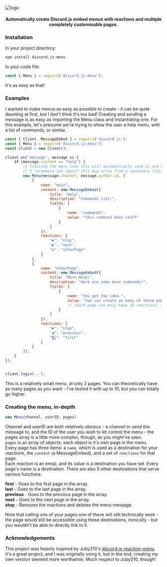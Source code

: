 ![logo](https://i.imgur.com/nQSqrrk.png)
<h4 align="center">Automatically create Discord.js embed menus with reactions and multiple completely customisable pages.</h4>

### Installation
In your project directory:
```bash
npm install discord.js-menu
```
In your code file:
```js
const { Menu } = require('discord.js-menu');
```
It's as easy as that!

### Examples
I wanted to make menus as easy as possible to create - it can be quite daunting at first, but I don't think it's too bad!
Creating and sending a message is as easy as importing the Menu class and instantiating one.
For this example, let's presume we're trying to show the user a help menu, with a list of commands, or similar.
```js
const { Client, MessageEmbed } = require('discord.js');
const { Menu } = require('discord.js-menu');
const client = new Client();

client.on('message', message => {
    if (message.content == "help") {
        // Creating the menu like this will automatically send it and handle reactions - basically everything.
        // I recommend you import this big array from a secondary file to clean up your code - your choice though.
        new Menu(message.channel, message.author.id, [
            {
                name: "main",
                content: new MessageEmbed({
                    title: "Help",
                    description: "Commands list:",
                    fields: [
                        {
                            name: "command1",
                            value: "this command does stuff"
                        }
                    ]
                }),
                reactions: {
                    "⏹": "stop",
                    "▶": "next",
                    "⚙": "otherPage"
                }
            },
            {
                name: "otherPage",
                content: new MessageEmbed({
                    title: "More Help!",
                    description: "Here are some more commands!",
                    fields: [
                        {
                            name: "You get the idea.",
                            value: "You can create as many of these pages as you like."
                            // (Each page can only have 20 reactions, though. Discord's fault.)
                        }
                    ]
                }),
                reactions: {
                    "⏹": "stop",
                    "◀": "previous",
                    "1️⃣": "first"
                }
            }
        ]);
    }
});


client.login(...);
```
This is a relatively small menu, at only 2 pages. You can theoretically have as many pages as you want - I've tested it with up to 10, but you can totally go higher.

### Creating the menu, in-depth
```js
new Menu(channel, userID, pages)
```
Channel and userID are both relatively obvious - a channel to send the message to, and the ID of the user you wish to let control the menu - the pages array is a little more complex, though, as you might've seen.  
`pages` is an array of objects; each object is it's own page in the menu.  
Every page has three items: a `name`, which is used as a destination for your reactions, the `content` (a MessageEmbed), and a set of `reactions` for that page.  
Each reaction is an emoji, and its value is a destination you have set. Every page's name is a destination. There are also 5 other destinations that serve various functions.  

**first** - Goes to the first page in the array.  
**last** - Goes to the last page in the array.  
**previous** - Goes to the previous page in the array.  
**next** - Goes to the next page in the array.  
**stop** - Removes the reactions and deletes the menu message.  

Note that calling one of your pages one of these will still technically work - the page would still be accessible using these destinations, ironically - but you wouldn't be able to directly link to it.  

### Acknowledgements
This project was heavily inspired by Juby210's [discord.js-reaction-menu](https://github.com/Juby210/discord.js-reaction-menu). It's a great project, and I was originally using it, but in the end, creating my own version seemed more worthwhile. Much respect to Juby210, though!
